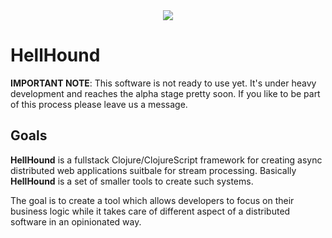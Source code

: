 <div align="center"><img src="https://github.com/Codamic/hellhound/raw/master/assets/hellhound-white.png" /></div>

# HellHound

**IMPORTANT NOTE**: This software is not ready to use yet. It's under heavy development
and reaches the alpha stage pretty soon. If you like to be part of this process please
leave us a message.

## Goals

**HellHound** is a fullstack Clojure/ClojureScript framework for creating async distributed web applications suitbale for stream processing.
Basically **HellHound** is a set of smaller tools to create such systems.

The goal is to create a tool which allows developers to focus on their business logic while it takes care of different aspect of a distributed
software in an opinionated way.
